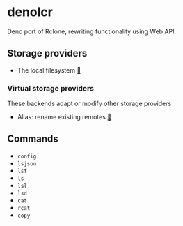# denolcr

Deno port of Rclone, rewriting functionality using Web API.

## Storage providers

- The local filesystem [:page_facing_up:](https://rclone.org/local/)

### Virtual storage providers

These backends adapt or modify other storage providers

- Alias: rename existing remotes [:page_facing_up:](https://rclone.org/alias/)

## Commands

- `config`
- `lsjson`
- `lsf`
- `ls`
- `lsl`
- `lsd`
- `cat`
- `rcat`
- `copy`
